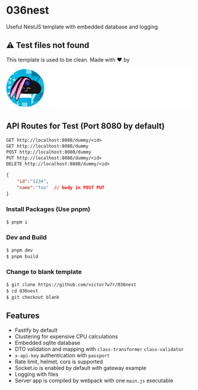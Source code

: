 # 036nest

Useful NestJS template with embedded database and logging

## :warning: Test files not found

This template is used to be clean. Made with ❤️ by

![Alt text](brandwhite.png?raw=true "Title")

## API Routes for Test (Port 8080 by default)

``` Plain Text
GET http://localhost:8080/dummy/<id>
GET http://localhost:8080/dummy
POST http://localhost:8080/dummy
PUT http://localhost:8080/dummy/<id>
DELETE http://localhost:8080/dummy/<id>
```

``` JSON
{
    "id":"1234",
    "name":"foo"  // body in POST PUT
}
```

### Install Packages (Use pnpm)

``` bash
$ pnpm i
```
### Dev and Build

``` bash
$ pnpm dev
$ pnpm build
```

### Change to blank template

``` bash
$ git clone https://github.com/victor7w7r/036nest
$ cd 036nest
$ git checkout blank
```

## Features

- Fastify by default
- Clustering for expensive CPU calculations
- Embedded sqlite database
- DTO validation and mapping with `class-transformer` `class-validator`
- `x-api-key` authentication with `passport`
- Rate limit, helmet, cors is supported
- Socket.io is enabled by default with gateway example
- Logging with files
- Server app is compiled by webpack with one `main.js` executable
